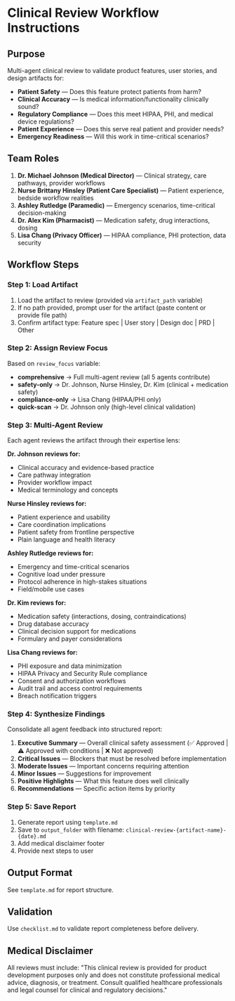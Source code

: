 # Clinical Review Workflow Instructions

## Purpose

Multi-agent clinical review to validate product features, user stories, and design artifacts for:
- **Patient Safety** — Does this feature protect patients from harm?
- **Clinical Accuracy** — Is medical information/functionality clinically sound?
- **Regulatory Compliance** — Does this meet HIPAA, PHI, and medical device regulations?
- **Patient Experience** — Does this serve real patient and provider needs?
- **Emergency Readiness** — Will this work in time-critical scenarios?

## Team Roles

1. **Dr. Michael Johnson (Medical Director)** — Clinical strategy, care pathways, provider workflows
2. **Nurse Brittany Hinsley (Patient Care Specialist)** — Patient experience, bedside workflow realities
3. **Ashley Rutledge (Paramedic)** — Emergency scenarios, time-critical decision-making
4. **Dr. Alex Kim (Pharmacist)** — Medication safety, drug interactions, dosing
5. **Lisa Chang (Privacy Officer)** — HIPAA compliance, PHI protection, data security

## Workflow Steps

### Step 1: Load Artifact

1. Load the artifact to review (provided via `artifact_path` variable)
2. If no path provided, prompt user for the artifact (paste content or provide file path)
3. Confirm artifact type: Feature spec | User story | Design doc | PRD | Other

### Step 2: Assign Review Focus

Based on `review_focus` variable:
- **comprehensive** → Full multi-agent review (all 5 agents contribute)
- **safety-only** → Dr. Johnson, Nurse Hinsley, Dr. Kim (clinical + medication safety)
- **compliance-only** → Lisa Chang (HIPAA/PHI only)
- **quick-scan** → Dr. Johnson only (high-level clinical validation)

### Step 3: Multi-Agent Review

Each agent reviews the artifact through their expertise lens:

**Dr. Johnson reviews for:**
- Clinical accuracy and evidence-based practice
- Care pathway integration
- Provider workflow impact
- Medical terminology and concepts

**Nurse Hinsley reviews for:**
- Patient experience and usability
- Care coordination implications
- Patient safety from frontline perspective
- Plain language and health literacy

**Ashley Rutledge reviews for:**
- Emergency and time-critical scenarios
- Cognitive load under pressure
- Protocol adherence in high-stakes situations
- Field/mobile use cases

**Dr. Kim reviews for:**
- Medication safety (interactions, dosing, contraindications)
- Drug database accuracy
- Clinical decision support for medications
- Formulary and payer considerations

**Lisa Chang reviews for:**
- PHI exposure and data minimization
- HIPAA Privacy and Security Rule compliance
- Consent and authorization workflows
- Audit trail and access control requirements
- Breach notification triggers

### Step 4: Synthesize Findings

Consolidate all agent feedback into structured report:

1. **Executive Summary** — Overall clinical safety assessment (✅ Approved | ⚠️ Approved with conditions | ❌ Not approved)
2. **Critical Issues** — Blockers that must be resolved before implementation
3. **Moderate Issues** — Important concerns requiring attention
4. **Minor Issues** — Suggestions for improvement
5. **Positive Highlights** — What this feature does well clinically
6. **Recommendations** — Specific action items by priority

### Step 5: Save Report

1. Generate report using `template.md`
2. Save to `output_folder` with filename: `clinical-review-{artifact-name}-{date}.md`
3. Add medical disclaimer footer
4. Provide next steps to user

## Output Format

See `template.md` for report structure.

## Validation

Use `checklist.md` to validate report completeness before delivery.

## Medical Disclaimer

All reviews must include: "This clinical review is provided for product development purposes only and does not constitute professional medical advice, diagnosis, or treatment. Consult qualified healthcare professionals and legal counsel for clinical and regulatory decisions."

